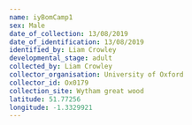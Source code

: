 ```yaml
---
name: iyBomCamp1
sex: Male
date_of_collection: 13/08/2019
date_of_identification: 13/08/2019
identified_by: Liam Crowley
developmental_stage: adult
collected_by: Liam Crowley
collector_organisation: University of Oxford
collector_id: Ox0179
collection_site: Wytham great wood
latitude: 51.77256
longitude: -1.3329921
---
```

